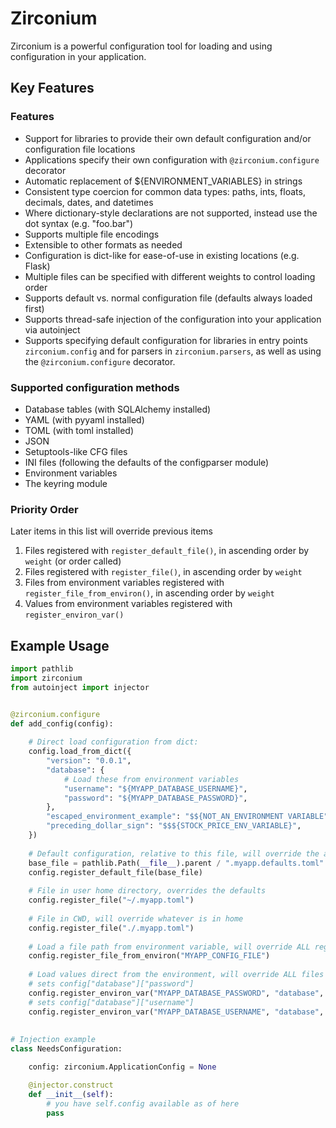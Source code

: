 # Zirconium

Zirconium is a powerful configuration tool for loading and using configuration in your application.

## Key Features

### Features

* Support for libraries to provide their own default configuration and/or configuration file locations
* Applications specify their own configuration with `@zirconium.configure` decorator
* Automatic replacement of ${ENVIRONMENT_VARIABLES} in strings
* Consistent type coercion for common data types: paths, ints, floats, decimals, dates, and datetimes
* Where dictionary-style declarations are not supported, instead use the dot syntax (e.g. "foo.bar") 
* Supports multiple file encodings 
* Extensible to other formats as needed
* Configuration is dict-like for ease-of-use in existing locations (e.g. Flask)
* Multiple files can be specified with different weights to control loading order
* Supports default vs. normal configuration file (defaults always loaded first)
* Supports thread-safe injection of the configuration into your application via autoinject
* Supports specifying default configuration for libraries in entry points `zirconium.config` and for parsers in
  `zirconium.parsers`, as well as using the `@zirconium.configure` decorator.

### Supported configuration methods

* Database tables (with SQLAlchemy installed)
* YAML (with pyyaml installed)
* TOML (with toml installed)
* JSON
* Setuptools-like CFG files
* INI files (following the defaults of the configparser module)
* Environment variables
* The keyring module

### Priority Order

Later items in this list will override previous items

1. Files registered with `register_default_file()`, in ascending order by `weight` (or order called)
2. Files registered with `register_file()`, in ascending order by `weight`
3. Files from environment variables registered with `register_file_from_environ()`, in ascending order by `weight`
5. Values from environment variables registered with `register_environ_var()`


## Example Usage

```python
import pathlib
import zirconium
from autoinject import injector


@zirconium.configure
def add_config(config):
  
    # Direct load configuration from dict:
    config.load_from_dict({
        "version": "0.0.1",
        "database": {
            # Load these from environment variables
            "username": "${MYAPP_DATABASE_USERNAME}",
            "password": "${MYAPP_DATABASE_PASSWORD}",
        },
        "escaped_environment_example": "$${NOT_AN_ENVIRONMENT VARIABLE",
        "preceding_dollar_sign": "$$${STOCK_PRICE_ENV_VARIABLE}",
    })
    
    # Default configuration, relative to this file, will override the above dict
    base_file = pathlib.Path(__file__).parent / ".myapp.defaults.toml"
    config.register_default_file(base_file) 
    
    # File in user home directory, overrides the defaults
    config.register_file("~/.myapp.toml")
    
    # File in CWD, will override whatever is in home
    config.register_file("./.myapp.toml")
    
    # Load a file path from environment variable, will override ALL registered files
    config.register_file_from_environ("MYAPP_CONFIG_FILE")
    
    # Load values direct from the environment, will override ALL files including those specific in environment variables
    # sets config["database"]["password"]
    config.register_environ_var("MYAPP_DATABASE_PASSWORD", "database", "password")
    # sets config["database"]["username"]
    config.register_environ_var("MYAPP_DATABASE_USERNAME", "database", "username")
    
  
# Injection example
class NeedsConfiguration:

    config: zirconium.ApplicationConfig = None

    @injector.construct
    def __init__(self):
        # you have self.config available as of here
        pass

```
